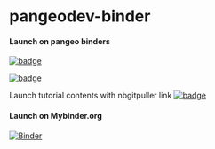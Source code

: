 # pangeodev-binder

#### Launch on pangeo binders
[![badge](https://img.shields.io/static/v1.svg?logo=Jupyter&label=Pangeo+Binder&message=GCE+us-central1&color=blue)](https://binder.pangeo.io/v2/gh/uw-cryo/asp-binder-dev/master?urlpath=lab)

[![badge](https://img.shields.io/static/v1.svg?logo=Jupyter&label=Pangeo+Binder&message=AWS+us-west-2&color=orange)](https://aws-uswest2-binder.pangeo.io/v2/gh/uw-cryo/asp-binder-dev/master?urlpath=lab)

Launch tutorial contents with nbgitpuller link
[![badge](https://img.shields.io/static/v1.svg?logo=Jupyter&label=Pangeo+Binder&message=AWS+us-west-2&color=orange)](https://aws-uswest2-binder.pangeo.io/v2/gh/uw-cryo/asp-binder-dev/master?urlpath=git-pull?repo=https://github.com/pangeo-data/pangeo-tutorial%26amp%3Bbranch=agu2019%26amp%3Burlpath=lab/tree/pangeo-tutorial/notebooks/%3Fautodecode)


#### Launch on Mybinder.org
[![Binder](https://mybinder.org/badge_logo.svg)](https://mybinder.org/v2/gh/uw-cryo/asp-binder-dev/master?urlpath=lab)
